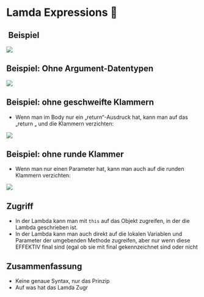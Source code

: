 # Lamda Expressions 🥷

##  Beispiel
![][image-1]

## Beispiel: Ohne Argument-Datentypen

![][image-2]

## Beispiel: ohne geschweifte Klammern

- Wenn man im Body nur ein „return“-Ausdruck hat, kann man auf das „return „ und die Klammern verzichten:

![][image-3]

## Beispiel: ohne runde Klammer

- Wenn man nur einen Parameter hat, kann man auch auf die runden Klammern verzichten:

![][image-4]


## Zugriff
- In der Lambda kann man mit `this` auf das Objekt zugreifen, in der die Lambda geschrieben ist. 
- In der Lambda kann man auch direkt auf die lokalen Variablen und Parameter der umgebenden Methode zugreifen, aber nur wenn diese EFFEKTIV final sind (egal ob sie mit final gekennzeichnet sind oder nicht


## Zusammenfassung
- Keine genaue Syntax, nur das Prinzip
- Auf was hat das Lamda Zugr

[image-1]:	assets/Bildschirmfoto%202018-11-21%20um%2009.20.34.png
[image-2]:	assets/Bildschirmfoto%202018-11-21%20um%2009.23.05.png
[image-3]:	assets/Bildschirmfoto%202018-11-21%20um%2009.25.19.png
[image-4]:	assets/Bildschirmfoto%202018-11-21%20um%2009.26.08.png